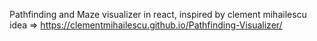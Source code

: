 Pathfinding and Maze visualizer in react, inspired by clement mihailescu idea => https://clementmihailescu.github.io/Pathfinding-Visualizer/
